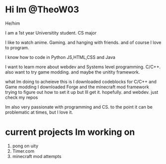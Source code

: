 
# Hi Im @TheoW03 


He/him

I am a 1st year Universitity student. CS major 

I like to watch anime. Gaming. and hanging with friends. and of course I love to program.

I know how to code in Python JS,HTML,CSS and Java

I want to learn more about webdev and Systems level programming. C/C++. also want to try game modding. and maybe the unitity framework.

what Im doing to acheieve this is I downloaded codeblocks for C/C++ and Game modding I downloaded Forge and the minecraft mod framework
trying to figure out how to set it up but Ill get it. hopefully. and webdev. just check my repos

Im also very passionate with programming and CS. to the point it can be problematic at times, but I love it.

# current projects Im working on

1. pong on uity
2. Timer.com 
3. minecraft mod attempts
